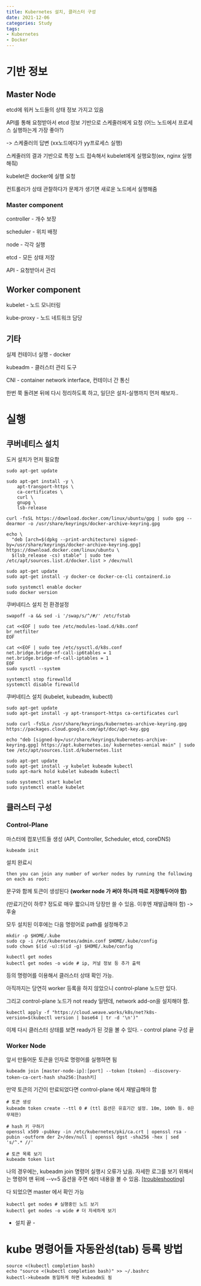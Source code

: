 ```yaml
---
title: Kubernetes 설치, 클러스터 구성
date: 2021-12-06
categories: Study
tags:
- Kubernetes
- Docker
---
```



# 기반 정보

## Master Node

etcd에 워커 노드들의 상태 정보 가지고 있음

API를 통해 요청받아서 etcd 정보 기반으로 스케줄러에게 요청 (어느 노드에서 프로세스 실행하는게 가장 좋아?)

-> 스케줄러의 답변 (xx노드에다가 yy프로세스 실행)

스케줄러의 결과 기반으로 특정 노드 접속해서 kubelet에게 실행요청(ex, nginx 실행해줘)

kubelet은 docker에 실행 요청

컨트롤러가 상태 관찰하다가 문제가 생기면 새로운 노드에서 실행해줌

### Master component

controller - 개수 보장

scheduler - 위치 배정

node - 각각 실행

etcd - 모든 상태 저장

API - 요청받아서 관리

## Worker component

kubelet - 노드 모니터링

kube-proxy - 노드 네트워크 담당

## 기타

실제 컨테이너 실행 - docker

kubeadm - 클러스터 관리 도구

CNI - container network interface, 컨테이너 간 통신

한번 쭉 돌려본 뒤에 다시 정리하도록 하고, 일단은 설치-실행까지 먼저 해보자..

# 실행

## 쿠버네티스 설치

도커 설치가 먼저 필요함

```shell
sudo apt-get update

sudo apt-get install -y \
    apt-transport-https \
    ca-certificates \
    curl \
    gnupg \
    lsb-release

curl -fsSL https://download.docker.com/linux/ubuntu/gpg | sudo gpg --dearmor -o /usr/share/keyrings/docker-archive-keyring.gpg

echo \
  "deb [arch=$(dpkg --print-architecture) signed-by=/usr/share/keyrings/docker-archive-keyring.gpg] https://download.docker.com/linux/ubuntu \
  $(lsb_release -cs) stable" | sudo tee /etc/apt/sources.list.d/docker.list > /dev/null

sudo apt-get update
sudo apt-get install -y docker-ce docker-ce-cli containerd.io

sudo systemctl enable docker
sudo docker version
```

쿠버네티스 설치 전 환경설정
```shell
swapoff -a && sed -i '/swap/s/^/#/' /etc/fstab

cat <<EOF | sudo tee /etc/modules-load.d/k8s.conf
br_netfilter
EOF

cat <<EOF | sudo tee /etc/sysctl.d/k8s.conf
net.bridge.bridge-nf-call-ip6tables = 1
net.bridge.bridge-nf-call-iptables = 1
EOF
sudo sysctl --system

systemctl stop firewalld 
systemctl disable firewalld
```

쿠버네티스 설치 (kubelet, kubeadm, kubectl)

```shell
sudo apt-get update
sudo apt-get install -y apt-transport-https ca-certificates curl

sudo curl -fsSLo /usr/share/keyrings/kubernetes-archive-keyring.gpg https://packages.cloud.google.com/apt/doc/apt-key.gpg

echo "deb [signed-by=/usr/share/keyrings/kubernetes-archive-keyring.gpg] https://apt.kubernetes.io/ kubernetes-xenial main" | sudo tee /etc/apt/sources.list.d/kubernetes.list
 
sudo apt-get update
sudo apt-get install -y kubelet kubeadm kubectl
sudo apt-mark hold kubelet kubeadm kubectl

sudo systemctl start kubelet
sudo systemctl enable kubelet
```

## 클러스터 구성

### Control-Plane

마스터에 컴포넌트들 생성 (API, Controller, Scheduler, etcd, coreDNS)

```shell
kubeadm init
```

설치 완료시

```
then you can join any number of worker nodes by running the following on each as root:
```

문구와 함께 토큰이 생성된다
**(worker node 가 써야 하니까 따로 저장해두어야 함)**

(만료기간이 하루? 정도로 매우 짧으니까 당장만 쓸 수 있음. 이후엔 재발급해야 함) -> 후술

모두 설치된 이후에는 다음 명령어로 path를 설정해주고
```shell
mkdir -p $HOME/.kube
sudo cp -i /etc/kubernetes/admin.conf $HOME/.kube/config
sudo chown $(id -u):$(id -g) $HOME/.kube/config
```

```shell
kubectl get nodes
kubectl get nodes -o wide # ip, 커널 정보 등 추가 출력
```
등의 명령어를 이용해서 클러스터 상태 확인 가능.

아직까지는 당연히 worker 등록을 하지 않았으니 control-plane 노드만 있다.

그리고 control-plane 노드가 not ready 일텐데, network add-on을 설치해야 함.

```shell
kubectl apply -f "https://cloud.weave.works/k8s/net?k8s-version=$(kubectl version | base64 | tr -d '\n')"
```

이제 다시 클러스터 상태를 보면 ready가 된 것을 볼 수 있다. - control plane 구성 끝

### Worker Node

앞서 만들어둔 토큰을 인자로 명령어를 실행하면 됨
```shell
kubeadm join [master-node-ip]:[port] --token [token] --discovery-token-ca-cert-hash sha256:[hash키]
```

만약 토큰의 기간이 만료되었다면 control-plane 에서 재발급해야 함
```shell
# 토큰 생성
kubeadm token create --ttl 0 # (ttl 옵션은 유효기간 설정. 10m, 100h 등. 0은 무제한)

# hash 키 구하기
openssl x509 -pubkey -in /etc/kubernetes/pki/ca.crt | openssl rsa -pubin -outform der 2>/dev/null | openssl dgst -sha256 -hex | sed 's/^.* //'

# 토큰 목록 보기
kubeadm token list
```

나의 경우에는, kubeadm join 명령어 실행시 오류가 났음. 자세한 로그를 보기 위해서는 명령어 맨 뒤에 --v=5 옵션을 주면 에러 내용을 볼 수 있음.
[[troubleshooting]](https://hhr.kr/study/2021/11/16/post/)

다 되었으면 master 에서 확인 가능
```shell
kubectl get nodes # 실행중인 노드 보기
kubectl get nodes -o wide # 더 자세하게 보기
```

- 설치 끝 -


# kube 명령어들 자동완성(tab) 등록 방법

```shell
source <(kubectl completion bash)
echo "source <(kubectl completion bash)" >> ~/.bashrc
kubectl->kubeadm 동일하게 하면 kubeadm도 됨
```
